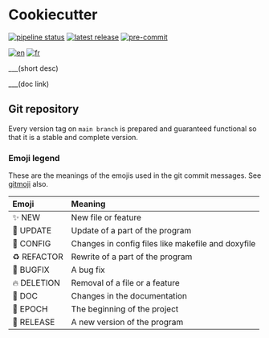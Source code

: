 # Cookiecutter

[![pipeline status](https://___/-/badges/main/pipeline.svg)](https://___/-/commits/main)
[![latest release](https://___/-/badges/release.svg)](https://___/-/releases/permalink/latest)
[![pre-commit](https://img.shields.io/badge/pre--commit-enabled-brightgreen?logo=pre-commit)](https://github.com/pre-commit/pre-commit)

[![en](https://img.shields.io/badge/lang-en-red.svg)](README.md)
[![fr](https://img.shields.io/badge/lang-fr-yellow.svg)](README.fr.md)

___(short desc)

___(doc link)

## Git repository

Every version tag on `main branch` is prepared and guaranteed functional so that it is a stable and complete version.

### Emoji legend

These are the meanings of the emojis used in the git commit messages. See [gitmoji](https://gitmoji.dev/) also.

| Emoji              | Meaning                                            |
|:-------------------|:---------------------------------------------------|
| :sparkles: NEW     | New file or feature                                |
| :wrench: UPDATE    | Update of a part of the program                    |
| :hammer: CONFIG    | Changes in config files like makefile and doxyfile |
| :recycle: REFACTOR | Rewrite of a part of the program                   |
| :bug: BUGFIX       | A bug fix                                          |
| :fire: DELETION    | Removal of a file or a feature                     |
| :memo: DOC         | Changes in the documentation                       |
| :tada: EPOCH       | The beginning of the project                       |
| :rocket: RELEASE   | A new version of the program                       |
